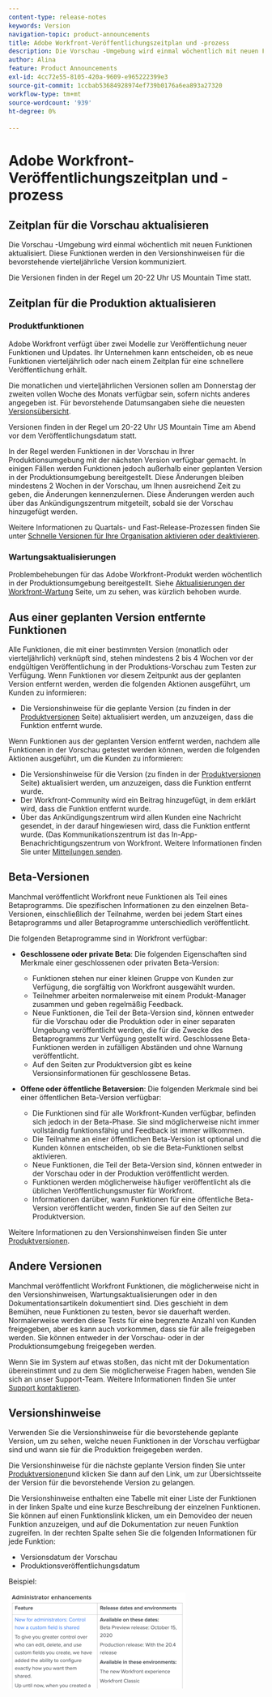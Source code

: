 ```yaml
---
content-type: release-notes
keywords: Version
navigation-topic: product-announcements
title: Adobe Workfront-Veröffentlichungszeitplan und -prozess
description: Die Vorschau -Umgebung wird einmal wöchentlich mit neuen Funktionen aktualisiert. Diese Funktionen werden in den Versionshinweisen für die bevorstehende vierteljährliche Version kommuniziert.
author: Alina
feature: Product Announcements
exl-id: 4cc72e55-8105-420a-9609-e965222399e3
source-git-commit: 1ccbab53684928974ef739b0176a6ea893a27320
workflow-type: tm+mt
source-wordcount: '939'
ht-degree: 0%

---
```


# Adobe Workfront-Veröffentlichungszeitplan und -prozess

## Zeitplan für die Vorschau aktualisieren

Die Vorschau -Umgebung wird einmal wöchentlich mit neuen Funktionen aktualisiert. Diese Funktionen werden in den Versionshinweisen für die bevorstehende vierteljährliche Version kommuniziert.

Die Versionen finden in der Regel um 20-22 Uhr US Mountain Time statt.

## Zeitplan für die Produktion aktualisieren

### Produktfunktionen


Adobe Workfront verfügt über zwei Modelle zur Veröffentlichung neuer Funktionen und Updates. Ihr Unternehmen kann entscheiden, ob es neue Funktionen vierteljährlich oder nach einem Zeitplan für eine schnellere Veröffentlichung erhält.

Die monatlichen und vierteljährlichen Versionen sollen am Donnerstag der zweiten vollen Woche des Monats verfügbar sein, sofern nichts anderes angegeben ist. Für bevorstehende Datumsangaben siehe die neuesten [Versionsübersicht](/help/quicksilver/product-announcements/product-releases/product-releases.md).

Versionen finden in der Regel um 20-22 Uhr US Mountain Time am Abend vor dem Veröffentlichungsdatum statt.

In der Regel werden Funktionen in der Vorschau in Ihrer Produktionsumgebung mit der nächsten Version verfügbar gemacht. In einigen Fällen werden Funktionen jedoch außerhalb einer geplanten Version in der Produktionsumgebung bereitgestellt. Diese Änderungen bleiben mindestens 2 Wochen in der Vorschau, um Ihnen ausreichend Zeit zu geben, die Änderungen kennenzulernen. Diese Änderungen werden auch über das Ankündigungszentrum mitgeteilt, sobald sie der Vorschau hinzugefügt werden.

Weitere Informationen zu Quartals- und Fast-Release-Prozessen finden Sie unter [Schnelle Versionen für Ihre Organisation aktivieren oder deaktivieren](/help/quicksilver/administration-and-setup/set-up-workfront/configure-system-defaults/enable-fast-release-process.md).

### Wartungsaktualisierungen

Problembehebungen für das Adobe Workfront-Produkt werden wöchentlich in der Produktionsumgebung bereitgestellt. Siehe [Aktualisierungen der Workfront-Wartung](https://experienceleague.adobe.com/docs/workfront-known-issues/releases/current-updates.html) Seite, um zu sehen, was kürzlich behoben wurde.

## Aus einer geplanten Version entfernte Funktionen

Alle Funktionen, die mit einer bestimmten Version (monatlich oder vierteljährlich) verknüpft sind, stehen mindestens 2 bis 4 Wochen vor der endgültigen Veröffentlichung in der Produktions-Vorschau zum Testen zur Verfügung. Wenn Funktionen vor diesem Zeitpunkt aus der geplanten Version entfernt werden, werden die folgenden Aktionen ausgeführt, um Kunden zu informieren:

* Die Versionshinweise für die geplante Version (zu finden in der [Produktversionen](../../product-announcements/product-releases/product-releases.md) Seite) aktualisiert werden, um anzuzeigen, dass die Funktion entfernt wurde.

Wenn Funktionen aus der geplanten Version entfernt werden, nachdem alle Funktionen in der Vorschau getestet werden können, werden die folgenden Aktionen ausgeführt, um die Kunden zu informieren:

* Die Versionshinweise für die Version (zu finden in der [Produktversionen](../../product-announcements/product-releases/product-releases.md) Seite) aktualisiert werden, um anzuzeigen, dass die Funktion entfernt wurde.
* Der Workfront-Community wird ein Beitrag hinzugefügt, in dem erklärt wird, dass die Funktion entfernt wurde.
* Über das Ankündigungszentrum wird allen Kunden eine Nachricht gesendet, in der darauf hingewiesen wird, dass die Funktion entfernt wurde. (Das Kommunikationszentrum ist das In-App-Benachrichtigungszentrum von Workfront. Weitere Informationen finden Sie unter [Mitteilungen senden](../../administration-and-setup/get-started-wf-administration/view-send-announcements.md).

## Beta-Versionen

Manchmal veröffentlicht Workfront neue Funktionen als Teil eines Betaprogramms.
Die spezifischen Informationen zu den einzelnen Beta-Versionen, einschließlich der Teilnahme, werden bei jedem Start eines Betaprogramms und aller Betaprogramme unterschiedlich veröffentlicht.

Die folgenden Betaprogramme sind in Workfront verfügbar:

* **Geschlossene oder private Beta**: Die folgenden Eigenschaften sind Merkmale einer geschlossenen oder privaten Beta-Version:

   * Funktionen stehen nur einer kleinen Gruppe von Kunden zur Verfügung, die sorgfältig von Workfront ausgewählt wurden.
   * Teilnehmer arbeiten normalerweise mit einem Produkt-Manager zusammen und geben regelmäßig Feedback.
   * Neue Funktionen, die Teil der Beta-Version sind, können entweder für die Vorschau oder die Produktion oder in einer separaten Umgebung veröffentlicht werden, die für die Zwecke des Betaprogramms zur Verfügung gestellt wird. Geschlossene Beta-Funktionen werden in zufälligen Abständen und ohne Warnung veröffentlicht.
   * Auf den Seiten zur Produktversion gibt es keine Versionsinformationen für geschlossene Betas.

* **Offene oder öffentliche Betaversion**: Die folgenden Merkmale sind bei einer öffentlichen Beta-Version verfügbar:

   * Die Funktionen sind für alle Workfront-Kunden verfügbar, befinden sich jedoch in der Beta-Phase. Sie sind möglicherweise nicht immer vollständig funktionsfähig und Feedback ist immer willkommen.
   * Die Teilnahme an einer öffentlichen Beta-Version ist optional und die Kunden können entscheiden, ob sie die Beta-Funktionen selbst aktivieren.
   * Neue Funktionen, die Teil der Beta-Version sind, können entweder in der Vorschau oder in der Produktion veröffentlicht werden.
   * Funktionen werden möglicherweise häufiger veröffentlicht als die üblichen Veröffentlichungsmuster für Workfront.
   * Informationen darüber, wann Funktionen für eine öffentliche Beta-Version veröffentlicht werden, finden Sie auf den Seiten zur Produktversion.

Weitere Informationen zu den Versionshinweisen finden Sie unter [Produktversionen](../../product-announcements/product-releases/product-releases.md).

## Andere Versionen

Manchmal veröffentlicht Workfront Funktionen, die möglicherweise nicht in den Versionshinweisen, Wartungsaktualisierungen oder in den Dokumentationsartikeln dokumentiert sind. Dies geschieht in dem Bemühen, neue Funktionen zu testen, bevor sie dauerhaft werden. Normalerweise werden diese Tests für eine begrenzte Anzahl von Kunden freigegeben, aber es kann auch vorkommen, dass sie für alle freigegeben werden. Sie können entweder in der Vorschau- oder in der Produktionsumgebung freigegeben werden.

Wenn Sie im System auf etwas stoßen, das nicht mit der Dokumentation übereinstimmt und zu dem Sie möglicherweise Fragen haben, wenden Sie sich an unser Support-Team. Weitere Informationen finden Sie unter [Support kontaktieren](../../workfront-basics/tips-tricks-and-troubleshooting/contact-customer-support.md).

## Versionshinweise

Verwenden Sie die Versionshinweise für die bevorstehende geplante Version, um zu sehen, welche neuen Funktionen in der Vorschau verfügbar sind und wann sie für die Produktion freigegeben werden.

Die Versionshinweise für die nächste geplante Version finden Sie unter [Produktversionen](../../product-announcements/product-releases/product-releases.md)und klicken Sie dann auf den Link, um zur Übersichtsseite der Version für die bevorstehende Version zu gelangen.

Die Versionshinweise enthalten eine Tabelle mit einer Liste der Funktionen in der linken Spalte und eine kurze Beschreibung der einzelnen Funktionen. Sie können auf einen Funktionslink klicken, um ein Demovideo der neuen Funktion anzuzeigen, und auf die Dokumentation zur neuen Funktion zugreifen. In der rechten Spalte sehen Sie die folgenden Informationen für jede Funktion:

* Versionsdatum der Vorschau
* Produktionsveröffentlichungsdatum

Beispiel:

![](assets/release-notes-350x189.png)
